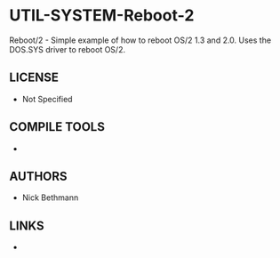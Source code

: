 # UTIL-SYSTEM-Reboot-2
Reboot/2 - Simple example of how to reboot OS/2 1.3 and 2.0. Uses the DOS.SYS driver to reboot OS/2.

## LICENSE
* Not Specified

## COMPILE TOOLS
* 
 
## AUTHORS
* Nick Bethmann

## LINKS
* 
